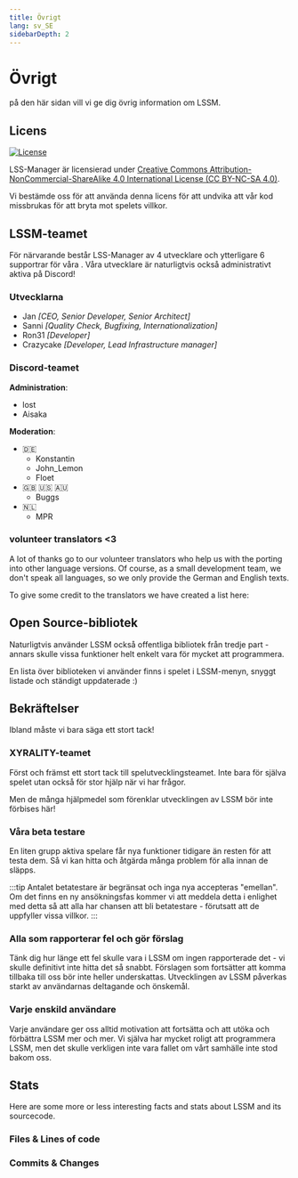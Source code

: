 ```yaml
---
title: Övrigt
lang: sv_SE
sidebarDepth: 2
---
```


# Övrigt

på den här sidan vill vi ge dig övrig information om LSSM.

## Licens
[![License](https://mirrors.creativecommons.org/presskit/buttons/88x31/svg/by-nc-sa.eu.svg)][license]

LSS-Manager är licensierad under [Creative Commons Attribution-NonCommercial-ShareAlike 4.0 International License (CC BY-NC-SA 4.0)][license].

Vi bestämde oss för att använda denna licens för att undvika att vår kod missbrukas för att bryta mot spelets villkor.

## LSSM-teamet
För närvarande består LSS-Manager av 4 utvecklare och ytterligare 6 supportrar för våra <discord/>. Våra utvecklare är naturligtvis också administrativt aktiva på Discord!

### Utvecklarna

* Jan *[CEO, Senior Developer, Senior Architect]*
* Sanni *[Quality Check, Bugfixing, Internationalization]*
* Ron31 *[Developer]*
* Crazycake *[Developer, Lead Infrastructure manager]*

### Discord-teamet
**Administration**:

* lost
* Aisaka

**Moderation**:

* 🇩🇪
    * Konstantin
    * John_Lemon
    * Floet
* 🇬🇧 🇺🇸 🇦🇺
    * Buggs
* 🇳🇱
    * MPR

### volunteer translators <3
A lot of thanks go to our volunteer translators who help us with the porting into other language versions. Of course, as a small development team, we don't speak all languages, so we only provide the German and English texts.

To give some credit to the translators we have created a list here:
<translators/>

## Open Source-bibliotek
Naturligtvis använder LSSM också offentliga bibliotek från tredje part - annars skulle vissa funktioner helt enkelt vara för mycket att programmera.

En lista över biblioteken vi använder finns i spelet i LSSM-menyn, snyggt listade och ständigt uppdaterade :)

## Bekräftelser
Ibland måste vi bara säga ett stort tack!

### XYRALITY-teamet
Först och främst ett stort tack till spelutvecklingsteamet. Inte bara för själva spelet utan också för stor hjälp när vi har frågor.

Men de många hjälpmedel som förenklar utvecklingen av LSSM bör inte förbises här!

### Våra beta testare
En liten grupp aktiva spelare får nya funktioner tidigare än resten för att testa dem. Så vi kan hitta och åtgärda många problem för alla innan de släpps.

:::tip
Antalet betatestare är begränsat och inga nya accepteras "emellan". Om det finns en ny ansökningsfas kommer vi att meddela detta i enlighet med detta så att alla har chansen att bli betatestare - förutsatt att de uppfyller vissa villkor.
:::

### Alla som rapporterar fel och gör förslag
Tänk dig hur länge ett fel skulle vara i LSSM om ingen rapporterade det - vi skulle definitivt inte hitta det så snabbt. Förslagen som fortsätter att komma tillbaka till oss bör inte heller underskattas. Utvecklingen av LSSM påverkas starkt av användarnas deltagande och önskemål.

### Varje enskild användare
Varje användare ger oss alltid motivation att fortsätta och att utöka och förbättra LSSM mer och mer. Vi själva har mycket roligt att programmera LSSM, men det skulle verkligen inte vara fallet om vårt samhälle inte stod bakom oss.

## Stats

Here are some more or less interesting facts and stats about LSSM and its sourcecode.

### Files & Lines of code

<stats-cloc/>

### Commits & Changes

<stats-commits/>

[license]: https://creativecommons.org/licenses/by-nc-sa/4.0/deed.en

<!-- ==START_FOOTER== Do NOT edit anything below this line! Any edits will be removed as content is auto generated! -->
[lssm.status]: https://status.lss-manager.de/
[lssm.discord]: https://discord.gg/RcTNjpB
[lssm.userscript]: https://v4.lss-manager.de/lssm-v4.user.js
[lssm.donations]: https://donate.lss-manager.de/
[docs]: https://docs.lss-manager.de/
[docs.apps]: /sv_SE/apps.md
[docs.appstore]: /sv_SE/appstore.md
[docs.bugs]: /sv_SE/bugs.md
[docs.error_report]: /sv_SE/error_report.md
[docs.faq]: /sv_SE/faq.md
[docs.metadata]: /sv_SE/metadata.md
[docs.other]: /sv_SE/other.md
[docs.settings]: /sv_SE/settings.md
[docs.suggestions]: /sv_SE/suggestions.md
[docs.support]: /sv_SE/support.md
[games.self]: https://larmcentralen-spelet.se
[tampermonkey]: https://tampermonkey.net/
[github]: https://github.com/LSS-Manager/LSSM-V.4
[github.issues]: https://github.com/LSS-Manager/LSSM-V.4/issues
[github.issues.open]: https://github.com/LSS-Manager/LSSM-V.4/issues?q=is%3Aissue+is%3Aopen+label%3Abug